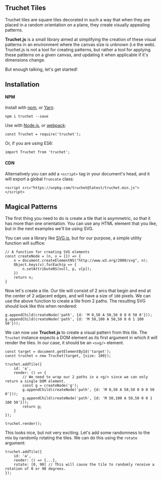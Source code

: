 ## Truchet Tiles
Truchet tiles are square tiles decorated in such a way that when they are placed in a random orientation on a plane, they create visually appealing patterns.

**Truchet.js** is a small library aimed at simplifying the creation of these visual patterns in an environment where the canvas size is unknown (i.e the web). Truchet.js is not a tool for creating patterns, but rather a tool for applying these patterns on a given canvas, and updating it when applicable if it's dimensions change.

But enough talking, let's get started!

## Installation

#### NPM

Install with [npm](https://www.npmjs.com/), or [Yarn](https://yarnpkg.com/):

```
npm i truchet --save
```

Use with [Node.js](https://nodejs.org/en/), or [webpack](https://webpack.github.io/):

```
const Truchet = require('truchet');
```

Or, if you are using ES6:

```
import Truchet from 'truchet';
```

#### CDN

Alternatively you can add a `<script>` tag in your document's head, and it will export a global `Truncate` class:

```
<script src="https://unpkg.com/truchet@latest/truchet.min.js"></script>
```

## Magical Patterns

The first thing you need to do is create a tile that is asymmetric, so that it has more than one orientation. You can use any HTML element that you like, but in the next examples
we'll be using SVG.

You can use a library like [SVG.js](https://svgjs.com/), but for our purpose, a simple utility function will suffice:

```
// A function for creating SVG elements
const createNode = (n, v = {}) => {
    n = document.createElementNS("http://www.w3.org/2000/svg", n);
    Object.keys(v).forEach(p => {
        n.setAttributeNS(null, p, v[p]);
    })
    return n;
}
```

Now let's create a tile. Our tile will consist of 2 arcs that begin and end at the center of 2 adjacent edges, and will have a size of `100` pixels.
We can use the above function to create a tile from 2 paths. The resulting SVG should look like this when rendered:


```example:1
g.appendChild(createNode('path', {d: 'M 0,50 A 50,50 0 0 0 50 0'}));
g.appendChild(createNode('path', {d: 'M 50,100 A 50,50 0 0 1 100 50'}));
```

We can now use **Truchet.js** to create a visual pattern from this tile. The `Truchet` instance expects a DOM element as its first
argument in which it will render the tiles. In our case, it should be an `<svg/>` element.

```example:2
const target = document.getElementById('target');
const truchet = new Truchet(target, {size: 100});

truchet.addTile({
    id: 'a',
    render: () => {
        // We need to wrap our 2 paths in a <g/> since we can only return a single DOM element.
        const g = createNode('g');
        g.appendChild(createNode('path', {d: 'M 0,50 A 50,50 0 0 0 50 0'}));
        g.appendChild(createNode('path', {d: 'M 50,100 A 50,50 0 0 1 100 50'}));
        return g;
    }
});

truchet.render();
```

This looks nice, but not very exciting. Let's add some randomness to the mix by randomly rotating the tiles.
We can do this using the `rotate` argument:

```example:3
truchet.addTile({
    id: 'a',
    render: () => {...},
    rotate: [0, 90] // This will cause the tile to randomly receive a rotation of 0 or 90 degrees.
});
```